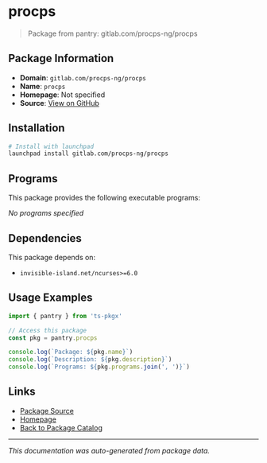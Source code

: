 # procps

> Package from pantry: gitlab.com/procps-ng/procps

## Package Information

- **Domain**: `gitlab.com/procps-ng/procps`
- **Name**: `procps`
- **Homepage**: Not specified
- **Source**: [View on GitHub](https://github.com/pkgxdev/pantry/tree/main/projects/gitlab.com/procps-ng/procps/package.yml)

## Installation

```bash
# Install with launchpad
launchpad install gitlab.com/procps-ng/procps
```

## Programs

This package provides the following executable programs:

*No programs specified*

## Dependencies

This package depends on:

- `invisible-island.net/ncurses>=6.0`

## Usage Examples

```typescript
import { pantry } from 'ts-pkgx'

// Access this package
const pkg = pantry.procps

console.log(`Package: ${pkg.name}`)
console.log(`Description: ${pkg.description}`)
console.log(`Programs: ${pkg.programs.join(', ')}`)
```

## Links

- [Package Source](https://github.com/pkgxdev/pantry/tree/main/projects/gitlab.com/procps-ng/procps/package.yml)
- [Homepage](#)
- [Back to Package Catalog](../../../../package-catalog.md)

---

*This documentation was auto-generated from package data.*
